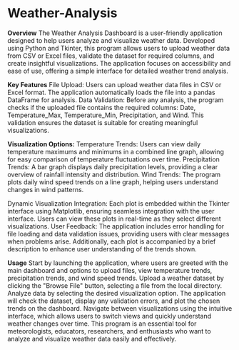 # Weather-Analysis
**Overview**
The Weather Analysis Dashboard is a user-friendly application designed to help users analyze and visualize weather data. Developed using Python and Tkinter, this program allows users to upload weather data from CSV or Excel files, validate the dataset for required columns, and create insightful visualizations. The application focuses on accessibility and ease of use, offering a simple interface for detailed weather trend analysis.

**Key Features**
File Upload: Users can upload weather data files in CSV or Excel format. The application automatically loads the file into a pandas DataFrame for analysis.
Data Validation: Before any analysis, the program checks if the uploaded file contains the required columns: Date, Temperature_Max, Temperature_Min, Precipitation, and Wind. This validation ensures the dataset is suitable for creating meaningful visualizations.

**Visualization Options:**
    Temperature Trends: Users can view daily temperature maximums and minimums in a combined line graph, allowing for easy comparison of temperature fluctuations     over time.
    Precipitation Trends: A bar graph displays daily precipitation levels, providing a clear overview of rainfall intensity and distribution.
    Wind Trends: The program plots daily wind speed trends on a line graph, helping users understand changes in wind patterns.

Dynamic Visualization Integration: Each plot is embedded within the Tkinter interface using Matplotlib, ensuring seamless integration with the user interface. Users can view these plots in real-time as they select different visualizations.
User Feedback: The application includes error handling for file loading and data validation issues, providing users with clear messages when problems arise. Additionally, each plot is accompanied by a brief description to enhance user understanding of the trends shown.

**Usage**
Start by launching the application, where users are greeted with the main dashboard and options to upload files, view temperature trends, precipitation trends, and wind speed trends.
Upload a weather dataset by clicking the "Browse File" button, selecting a file from the local directory.
Analyze data by selecting the desired visualization option. The application will check the dataset, display any validation errors, and plot the chosen trends on the dashboard.
Navigate between visualizations using the intuitive interface, which allows users to switch views and quickly understand weather changes over time.
This program is an essential tool for meteorologists, educators, researchers, and enthusiasts who want to analyze and visualize weather data easily and effectively.
